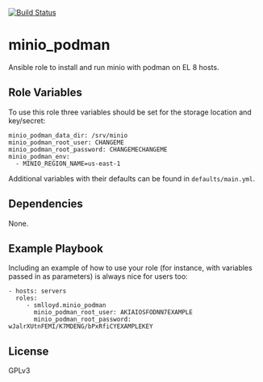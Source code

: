 [![Build Status](https://travis-ci.com/smlloyd/ansible-role-minio_podman.svg?branch=master)](https://travis-ci.com/smlloyd/ansible-role-minio_podman)

minio_podman
============

Ansible role to install and run minio with podman on EL 8 hosts.


Role Variables
--------------

To use this role three variables should be set for the storage location and key/secret:

    minio_podman_data_dir: /srv/minio
    minio_podman_root_user: CHANGEME
    minio_podman_root_password: CHANGEMECHANGEME
    minio_podman_env:
      - MINIO_REGION_NAME=us-east-1

Additional variables with their defaults can be found in `defaults/main.yml`.

Dependencies
------------

None.


Example Playbook
----------------

Including an example of how to use your role (for instance, with variables passed in as parameters) is always nice for users too:

    - hosts: servers
      roles:
         - smlloyd.minio_podman
           minio_podman_root_user: AKIAIOSFODNN7EXAMPLE
           minio_podman_root_password: wJalrXUtnFEMI/K7MDENG/bPxRfiCYEXAMPLEKEY


License
-------

GPLv3
